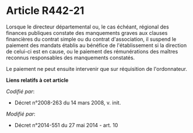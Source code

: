 # Article R442-21

Lorsque le   directeur départemental ou, le cas échéant, régional des finances publiques constate des manquements graves aux
clauses financières du contrat simple ou du contrat d'association, il suspend le paiement des mandats établis au bénéfice de
l'établissement si la direction de celui-ci est en cause, ou le paiement des rémunérations des maîtres reconnus responsables
des manquements constatés. 

Le paiement ne peut ensuite intervenir que sur réquisition de l'ordonnateur.

**Liens relatifs à cet article**

_Codifié par_:

  - Décret n°2008-263 du 14 mars 2008, v. init.

_Modifié par_:

  - Décret n°2014-551 du 27 mai 2014 - art. 10
